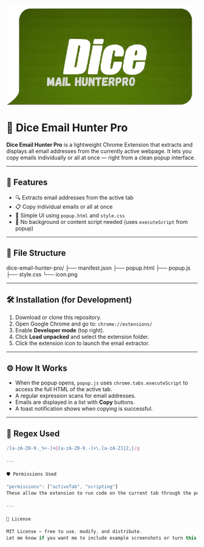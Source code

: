 ![Extension Icon](icon.png)
# 📧 Dice Email Hunter Pro

**Dice Email Hunter Pro** is a lightweight Chrome Extension that extracts and displays all email addresses from the currently active webpage. It lets you copy emails individually or all at once — right from a clean popup interface.

---

## 🔧 Features

- 🔍 Extracts email addresses from the active tab  
- 📋 Copy individual emails or all at once  
- 🎨 Simple UI using `popup.html` and `style.css`  
- 🧩 No background or content script needed (uses `executeScript` from popup)

---

## 📂 File Structure

dice-email-hunter-pro/
├── manifest.json
├── popup.html
├── popup.js
├── style.css
└── icon.png


---

## 🛠 Installation (for Development)

1. Download or clone this repository.
2. Open Google Chrome and go to: `chrome://extensions/`
3. Enable **Developer mode** (top right).
4. Click **Load unpacked** and select the extension folder.
5. Click the extension icon to launch the email extractor.

---

## ⚙️ How It Works

- When the popup opens, `popup.js` uses `chrome.tabs.executeScript` to access the full HTML of the active tab.
- A regular expression scans for email addresses.
- Emails are displayed in a list with **Copy** buttons.
- A toast notification shows when copying is successful.

---

## 🧠 Regex Used

```js
/[a-zA-Z0-9._%+-]+@[a-zA-Z0-9.-]+\.[a-zA-Z]{2,}/g

---

🛡 Permissions Used

"permissions": ["activeTab", "scripting"]
These allow the extension to run code on the current tab through the popup.

---

📜 License

MIT License — free to use, modify, and distribute.
Let me know if you want me to include example screenshots or turn this into a downloadable file.
